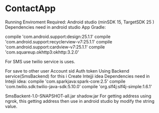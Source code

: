 # ContactApp
Running Enviroment Required:
Android studio (minSDK 15, TargetSDK 25 )
Dependencies need in android studio App Gradle:

compile 'com.android.support:design:25.1.1'
    compile 'com.android.support:recyclerview-v7:25.1.1'
    compile 'com.android.support:cardview-v7:25.1.1'
compile 'com.squareup.okhttp3:okhttp:3.2.0'

For SMS use twilio service is uses.

For save to other user
Account sid
Auth token 
Using Backend service(SmsBackend) for this i Create Intejji idea 
Dependencies need in Intejii idea:
    compile 'com.sparkjava:spark-core:2.5'
    compile 'com.twilio.sdk:twilio-java-sdk:5.10.0'
compile 'org.slf4j:slf4j-simple:1.6.1'

SmsBackent-1.0-SNAPSHOT-all.jar
shadow.jar
For getting address using ngrok, this getting address then use in android studio by modify the string value.
